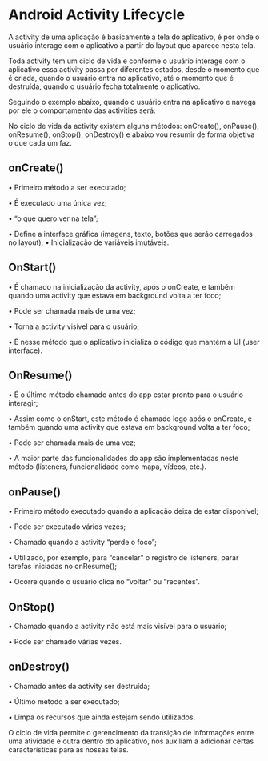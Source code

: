# Android Activity Lifecycle

A activity de uma aplicação é basicamente a tela do aplicativo, é por onde o usuário interage com o aplicativo a partir do layout que aparece nesta tela.

Toda activity tem um ciclo de vida e conforme o usuário interage com o aplicativo essa activity passa por diferentes estados, desde o momento que é criada, quando o usuário entra no aplicativo, até o momento que é destruída, quando o usuário fecha totalmente o aplicativo.

Seguindo o exemplo abaixo, quando o usuário entra na aplicativo e navega por ele o comportamento das activities será:


No ciclo de vida da activity existem alguns métodos: onCreate(), onPause(), onResume(), onStop(), onDestroy() e abaixo vou resumir de forma objetiva o que cada um faz.


## onCreate()

• Primeiro método a ser executado;

• É executado uma única vez;

• “o que quero ver na tela”;

• Define a interface gráfica (imagens, texto, botões que serão carregados no layout); • Inicialização de variáveis imutáveis.

## OnStart()

• É chamado na inicialização da activity, após o onCreate, e também quando uma activity que estava em background volta a ter foco;

• Pode ser chamada mais de uma vez;

• Torna a activity visível para o usuário;

• É nesse método que o aplicativo inicializa o código que mantém a UI (user interface).

## OnResume()

• É o último método chamado antes do app estar pronto para o usuário interagir;

• Assim como o onStart, este método é chamado logo após o onCreate, e também quando uma activity que estava em background volta a ter foco;

• Pode ser chamada mais de uma vez;

• A maior parte das funcionalidades do app são implementadas neste método (listeners, funcionalidade como mapa, vídeos, etc.).

## onPause()

• Primeiro método executado quando a aplicação deixa de estar disponível;

• Pode ser executado vários vezes;

• Chamado quando a activity “perde o foco”;

• Utilizado, por exemplo, para “cancelar” o registro de listeners, parar tarefas iniciadas no onResume();

• Ocorre quando o usuário clica no “voltar” ou “recentes”.

## OnStop()

• Chamado quando a activity não está mais visível para o usuário;

• Pode ser chamado várias vezes.

## onDestroy()

• Chamado antes da activity ser destruída;

• Último método a ser executado;

• Limpa os recursos que ainda estejam sendo utilizados.

O ciclo de vida permite o gerencimento da transição de informações entre uma atividade e outra dentro do aplicativo, nos auxiliam a adicionar certas características para as nossas telas.


